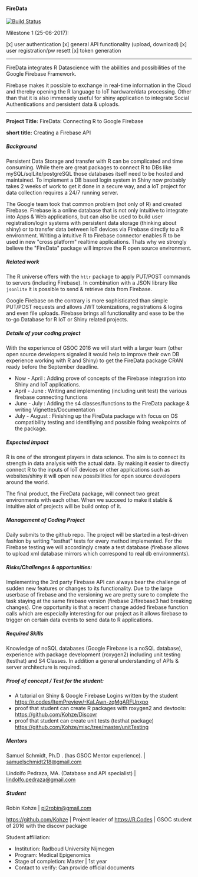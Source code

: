#### FireData

[![Build Status](https://travis-ci.org/Kohze/FireData.svg?branch=master)](https://travis-ci.org/Kohze/FireData)

Milestone 1 (25-06-2017):

[x] user authentication
[x] general API functionality (upload, download)
[x] user registration/pw resett
[x] token generation

---

FireData integrates R Datascience with the abilities and possibilities of the Google Firebase Framework.

Firebase makes it possible to exchange in real-time information in the Cloud and thereby opening the R language to IoT hardware/data processing. Other than that it is also immensely useful for shiny application to integrate Social Authentications and persistent data & uploads.

---

**Project Title:** FireData: Connecting R to Google Firebase

**short title:** Creating a Firebase API

##### Background

Persistent Data Storage and transfer with R can be complicated and time consuming. While there are great packages to connect R to DBs like mySQL/sqlLite/postgreSQL those databases itself need to be hosted and maintained. To implement a DB based login system in Shiny now probably takes 2 weeks of work to get it done in a secure way, and a IoT project for data collection requires a 24/7 running server. 

The Google team took that common problem (not only of R) and created Firebase. Firebase is a online database that is not only intuitive to integrate into Apps & Web applications, but can also be used to build user registration/login systems with persistent data storage (thinking about shiny) or to transfer data between IoT devices via Firebase directly to a R environment. Writing a intuitive R to Firebase connector enables R to be used in new "cross platform" realtime applications. Thats why we strongly believe the "FireData" package will improve the R open source environment. 

##### Related work

The R universe offers with the ```httr``` package to apply PUT/POST commands to servers (including Firebase). In combination with a JSON library like ```jsonlite``` it is possible to send & retrieve data from Firebase.

Google Firebase on the contrary is more sophisticated than simple PUT/POST requests and allows JWT tokenizations, registrations & logins and even file uploads. Firebase brings all functionality and ease to be the to-go Database for R IoT or Shiny related projects. 

##### Details of your coding project

With the experience of GSOC 2016 we will start with a larger team (other open source developers signaled it would help to improve their own DB experience working with R and Shiny) to get the FireData package CRAN ready before the September deadline.

 - Now - April : Adding prove of concepts of the Firebase integration into Shiny and IoT applications. 
 - April - June : Writing and implementing (including unit test) the various firebase connecting functions
 - June - July : Adding the s4 classes/functions to the FireData package & writing Vignettes/Documentation
 - July - August : Finishing up the FireData package with focus on OS compatibility testing and identifiying and possible fixing weakpoints of the package. 

##### Expected impact

R is one of the strongest players in data science. The aim is to connect its strength in data analysis with the actual data. By making it easier to directly connect R to the inputs of IoT devices or other applications such as websites/shiny it will open new possibilities for open source developers around the world. 

The final product, the FireData package, will connect two great environments with each other. When we succeed to make it stable & intuitive alot of projects will be build ontop of it. 

##### Management of Coding Project

Daily submits to the github repo. The project will be started in a test-driven fashion by writing "testhat" tests for every method implemented. For the Firebase testing we will accordingly create a test database (firebase allows to upload xml database mirrors which correspond to real db environments). 

##### Risks/Challenges & opportunities:

Implementing the 3rd party Firebase API can always bear the challenge of sudden new features or changes to its functionality. Due to the large userbase of firebase and the versioning we are pretty sure to complete the task staying at the same firebase version (firebase 2/firebase3 had breaking changes). One opportunity is that a recent change added firebase function calls which are especially interesting for our project as it allows firebase to trigger on certain data events to send data to R applications.  

##### Required Skills

Knowledge of noSQL databases (Google Firebase is a noSQL database), experience with package development (roxygen2) including unit testing (testhat) and S4 Classes. In addition a general understanding of APIs & server architecture is required.  

##### Proof of concept / Test for the student: 

 - A tutorial on Shiny & Google Firebase Logins written by the student https://r.codes/ItemPreview/-KaLAwn-zqMgARFUnxpo
 - proof that student can create R packages with roxygen2 and devtools: https://github.com/Kohze/Discovr
 - proof that student can create unit tests (testhat package) https://github.com/Kohze/misc/tree/master/unitTesting

##### Mentors

Samuel Schmidt, Ph.D . (has GSOC Mentor experience). | samuelschmidt218@gmail.com

Lindolfo Pedraza, MA. (Database and API specialist) | lindolfo.pedraza@gmail.com


##### Student

Robin Kohze | pi2robin@gmail.com

https://github.com/Kohze | Project leader of https://R.Codes | GSOC student of 2016 with the discovr package 

Student affiliation:
* Institution: Radboud University Nijmegen
* Program: Medical Epigenomics
* Stage of completion: Master | 1st year 
* Contact to verify: Can provide official documents
